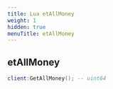 ```yaml
---
title: Lua etAllMoney
weight: 1
hidden: true
menuTitle: etAllMoney
---
```

## etAllMoney
```lua
client:GetAllMoney(); -- uint64
```
